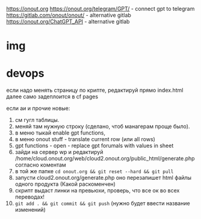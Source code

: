 https://onout.org
https://onout.org/telegram/GPT/ - connect gpt to telegram
https://gitlab.com/onout/onout/ - alternative gitlab
https://onout.org/ChatGPT_API - alternative gitlab

# img

# devops
если надо менять страницу по крипте, редактируй прямо index.html далее само задеплоится в cf pages

если аи и прочие новые:
1. см гугл таблицы. 
2. меняй там нужную строку (сделано, чтоб манагерам проще было).
3. в меню тыкай enable gpt functions,
4. в меню onout stuff - translate current row (или all rows)
5. gpt functions - open - replace gpt forumals with values in sheet
6. зайди на сервер wp и редактируй /home/cloud.onout.org/web/cloud2.onout.org/public_html/generate.php согласно коментам
7. в той же папке ```cd onout.org && git reset --hard && git pull ```
8. запусти cloud2.onout.org/generate.php оно перезапишет html файлы одного продукта (Какой раскоменчен)
9. скрипт выдаст линки на превьюхи, проверь, что все ок во всех переводах!
10. ``` git add . && git commit && git push ``` (нужно будет ввести название изменений) 

